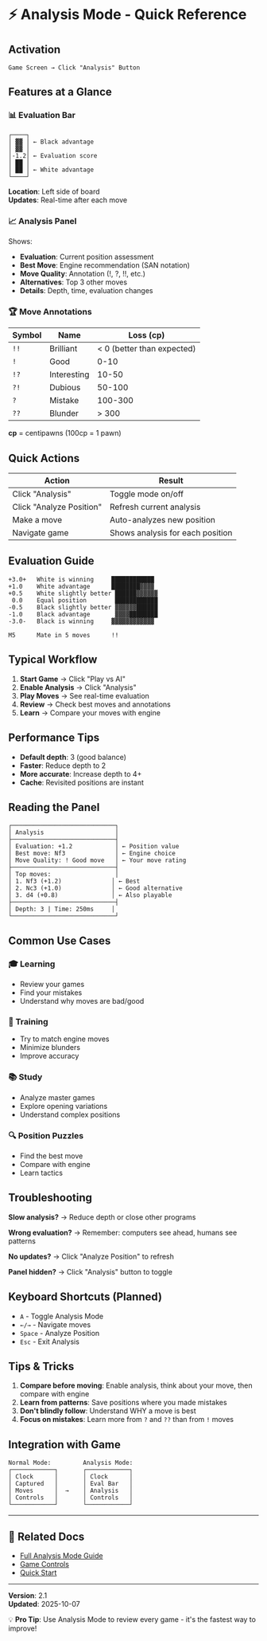 # ⚡ Analysis Mode - Quick Reference

## Activation

```
Game Screen → Click "Analysis" Button
```

## Features at a Glance

### 📊 Evaluation Bar

```
┌────┐
│ ▓▓ │ ← Black advantage
│ ▓▓ │
│-1.2│ ← Evaluation score
│ ██ │
│ ██ │ ← White advantage
└────┘
```

**Location**: Left side of board  
**Updates**: Real-time after each move

### 📈 Analysis Panel

Shows:

- **Evaluation**: Current position assessment
- **Best Move**: Engine recommendation (SAN notation)
- **Move Quality**: Annotation (!, ?, !!, etc.)
- **Alternatives**: Top 3 other moves
- **Details**: Depth, time, evaluation changes

### 🏆 Move Annotations

| Symbol | Name        | Loss (cp)                  |
| ------ | ----------- | -------------------------- |
| `!!`   | Brilliant   | < 0 (better than expected) |
| `!`    | Good        | 0-10                       |
| `!?`   | Interesting | 10-50                      |
| `?!`   | Dubious     | 50-100                     |
| `?`    | Mistake     | 100-300                    |
| `??`   | Blunder     | > 300                      |

**cp** = centipawns (100cp = 1 pawn)

## Quick Actions

| Action                   | Result                           |
| ------------------------ | -------------------------------- |
| Click "Analysis"         | Toggle mode on/off               |
| Click "Analyze Position" | Refresh current analysis         |
| Make a move              | Auto-analyzes new position       |
| Navigate game            | Shows analysis for each position |

## Evaluation Guide

```
+3.0+   White is winning     ████████████
+1.0    White advantage      ████████▓▓▓▓
+0.5    White slightly better ██████▓▓▓▓▓▓
 0.0    Equal position        ████████████
-0.5    Black slightly better ▓▓▓▓▓▓██████
-1.0    Black advantage       ▓▓▓▓████████
-3.0-   Black is winning     ▓▓▓▓▓▓▓▓▓▓▓▓

M5      Mate in 5 moves      !!
```

## Typical Workflow

1. **Start Game** → Click "Play vs AI"
2. **Enable Analysis** → Click "Analysis"
3. **Play Moves** → See real-time evaluation
4. **Review** → Check best moves and annotations
5. **Learn** → Compare your moves with engine

## Performance Tips

- **Default depth**: 3 (good balance)
- **Faster**: Reduce depth to 2
- **More accurate**: Increase depth to 4+
- **Cache**: Revisited positions are instant

## Reading the Panel

```
┌─────────────────────────────┐
│ Analysis                    │
├─────────────────────────────┤
│ Evaluation: +1.2            │ ← Position value
│ Best move: Nf3              │ ← Engine choice
│ Move Quality: ! Good move   │ ← Your move rating
├─────────────────────────────┤
│ Top moves:                  │
│ 1. Nf3 (+1.2)              │ ← Best
│ 2. Nc3 (+1.0)              │ ← Good alternative
│ 3. d4 (+0.8)               │ ← Also playable
├─────────────────────────────┤
│ Depth: 3 | Time: 250ms     │
└─────────────────────────────┘
```

## Common Use Cases

### 🎓 Learning

- Review your games
- Find your mistakes
- Understand why moves are bad/good

### 🎯 Training

- Try to match engine moves
- Minimize blunders
- Improve accuracy

### 📚 Study

- Analyze master games
- Explore opening variations
- Understand complex positions

### 🔍 Position Puzzles

- Find the best move
- Compare with engine
- Learn tactics

## Troubleshooting

**Slow analysis?**
→ Reduce depth or close other programs

**Wrong evaluation?**
→ Remember: computers see ahead, humans see patterns

**No updates?**
→ Click "Analyze Position" to refresh

**Panel hidden?**
→ Click "Analysis" button to toggle

## Keyboard Shortcuts (Planned)

- `A` - Toggle Analysis Mode
- `←/→` - Navigate moves
- `Space` - Analyze Position
- `Esc` - Exit Analysis

## Tips & Tricks

1. **Compare before moving**: Enable analysis, think about your move, then compare with engine
2. **Learn from patterns**: Save positions where you made mistakes
3. **Don't blindly follow**: Understand WHY a move is best
4. **Focus on mistakes**: Learn more from `?` and `??` than from `!` moves

## Integration with Game

```
Normal Mode:         Analysis Mode:
┌────────────┐       ┌────────────┐
│ Clock      │       │ Clock      │
│ Captured   │       │ Eval Bar   │
│ Moves      │  →    │ Analysis   │
│ Controls   │       │ Controls   │
└────────────┘       └────────────┘
```

---

## 🔗 Related Docs

- [Full Analysis Mode Guide](ANALYSIS_MODE_GUIDE.md)
- [Game Controls](../GAME_CONTROLS_GUIDE.md)
- [Quick Start](../QUICK_START.md)

---

**Version**: 2.1  
**Updated**: 2025-10-07

💡 **Pro Tip**: Use Analysis Mode to review every game - it's the fastest way to improve!
